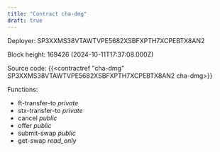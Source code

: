 ```yaml
---
title: "Contract cha-dmg"
draft: true
---
```

Deployer: SP3XXMS38VTAWTVPE5682XSBFXPTH7XCPEBTX8AN2


 



Block height: 169426 (2024-10-11T17:37:08.000Z)

Source code: {{<contractref "cha-dmg" SP3XXMS38VTAWTVPE5682XSBFXPTH7XCPEBTX8AN2 cha-dmg>}}

Functions:

* ft-transfer-to _private_
* stx-transfer-to _private_
* cancel _public_
* offer _public_
* submit-swap _public_
* get-swap _read_only_
